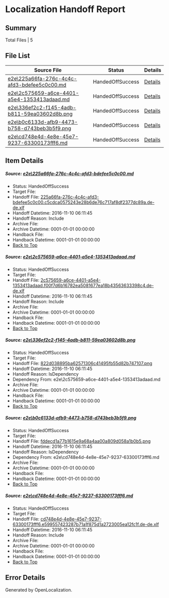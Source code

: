 # <a name='report-top'></a> Localization Handoff Report

## Summary
 Total Files | 5

## File List
 Source File | Status | Details 
 ----------- | ------ | ------- 
 [e2e\225a66fa-276c-4c4c-afd3-bdefee5c0c00.md](https://github.com/OpenLocalizationTestOrg/ol-test0/blob/68b07c6241bb7143b17eb2f69d54caa2a21d0d03/e2e/225a66fa-276c-4c4c-afd3-bdefee5c0c00.md) | HandedOffSuccess | [Details](#96018242413750a3c854d6f49cd55ce93476fec61)
 [e2e\2c575659-a6ce-4401-a5e4-1353413adaad.md](https://github.com/OpenLocalizationTestOrg/ol-test0/blob/68b07c6241bb7143b17eb2f69d54caa2a21d0d03/e2e/2c575659-a6ce-4401-a5e4-1353413adaad.md) | HandedOffSuccess | [Details](#a18ee56e8d739f92f51c72a52309fe149535edec2)
 [e2e\336ef2c2-f145-4adb-b811-59ea03602d8b.png](https://github.com/OpenLocalizationTestOrg/ol-test0/blob/68b07c6241bb7143b17eb2f69d54caa2a21d0d03/e2e/336ef2c2-f145-4adb-b811-59ea03602d8b.png) | HandedOffSuccess | [Details](#822d038895ba62571306c41495fb55d82b7471073)
 [e2e\b0c6133d-afb9-4473-b758-d743beb3b5f9.png](https://github.com/OpenLocalizationTestOrg/ol-test0/blob/68b07c6241bb7143b17eb2f69d54caa2a21d0d03/e2e/b0c6133d-afb9-4473-b758-d743beb3b5f9.png) | HandedOffSuccess | [Details](#fddecd1a77b1615e9a68a4aa00a809d058a1b0b54)
 [e2e\cd748e4d-4e8e-45e7-9237-63300173fff6.md](https://github.com/OpenLocalizationTestOrg/ol-test0/blob/68b07c6241bb7143b17eb2f69d54caa2a21d0d03/e2e/cd748e4d-4e8e-45e7-9237-63300173fff6.md) | HandedOffSuccess | [Details](#24831ce62c0e9b4604bc97120db317d0cdc760d75)

## Item Details
##### <a name='96018242413750a3c854d6f49cd55ce93476fec61'></a> Source: [e2e\225a66fa-276c-4c4c-afd3-bdefee5c0c00.md](https://github.com/OpenLocalizationTestOrg/ol-test0/blob/68b07c6241bb7143b17eb2f69d54caa2a21d0d03/e2e/225a66fa-276c-4c4c-afd3-bdefee5c0c00.md)
* Status: HandedOffSuccess
* Target File: 
* Handoff File: [225a66fa-276c-4c4c-afd3-bdefee5c0c00.c5cdca0575243e28b6de76c717af8df2377dc89a.de-de.xlf](https://github.com/OpenLocalizationTestOrg/ol-test0-handoff/blob/acae73cb98289e4b15a9bfad973801a23f54ed49/ol-handoff/OpenLocalizationTestOrg/ol-test0-dede/yufeih/ht/225a66fa-276c-4c4c-afd3-bdefee5c0c00.c5cdca0575243e28b6de76c717af8df2377dc89a.de-de.xlf)
* Handoff Datetime: 2016-11-10 06:11:45
* Handoff Reason: Include
* Archive File: 
* Archive Datetime: 0001-01-01 00:00:00
* Handback File: 
* Handback Datetime: 0001-01-01 00:00:00
* [Back to Top](#report-top)

##### <a name='a18ee56e8d739f92f51c72a52309fe149535edec2'></a> Source: [e2e\2c575659-a6ce-4401-a5e4-1353413adaad.md](https://github.com/OpenLocalizationTestOrg/ol-test0/blob/68b07c6241bb7143b17eb2f69d54caa2a21d0d03/e2e/2c575659-a6ce-4401-a5e4-1353413adaad.md)
* Status: HandedOffSuccess
* Target File: 
* Handoff File: [2c575659-a6ce-4401-a5e4-1353413adaad.f00f7d6b16782ea5081677ea18b43563633398c4.de-de.xlf](https://github.com/OpenLocalizationTestOrg/ol-test0-handoff/blob/acae73cb98289e4b15a9bfad973801a23f54ed49/ol-handoff/OpenLocalizationTestOrg/ol-test0-dede/yufeih/ht/2c575659-a6ce-4401-a5e4-1353413adaad.f00f7d6b16782ea5081677ea18b43563633398c4.de-de.xlf)
* Handoff Datetime: 2016-11-10 06:11:45
* Handoff Reason: Include
* Archive File: 
* Archive Datetime: 0001-01-01 00:00:00
* Handback File: 
* Handback Datetime: 0001-01-01 00:00:00
* [Back to Top](#report-top)

##### <a name='822d038895ba62571306c41495fb55d82b7471073'></a> Source: [e2e\336ef2c2-f145-4adb-b811-59ea03602d8b.png](https://github.com/OpenLocalizationTestOrg/ol-test0/blob/68b07c6241bb7143b17eb2f69d54caa2a21d0d03/e2e/336ef2c2-f145-4adb-b811-59ea03602d8b.png)
* Status: HandedOffSuccess
* Target File: 
* Handoff File: [822d038895ba62571306c41495fb55d82b747107.png](https://github.com/OpenLocalizationTestOrg/ol-test0-handoff/blob/acae73cb98289e4b15a9bfad973801a23f54ed49/ol-handoff/OpenLocalizationTestOrg/ol-test0-dede/yufeih/ht/822d038895ba62571306c41495fb55d82b747107.png)
* Handoff Datetime: 2016-11-10 06:11:45
* Handoff Reason: IsDependency
* Dependency From: e2e\2c575659-a6ce-4401-a5e4-1353413adaad.md
* Archive File: 
* Archive Datetime: 0001-01-01 00:00:00
* Handback File: 
* Handback Datetime: 0001-01-01 00:00:00
* [Back to Top](#report-top)

##### <a name='fddecd1a77b1615e9a68a4aa00a809d058a1b0b54'></a> Source: [e2e\b0c6133d-afb9-4473-b758-d743beb3b5f9.png](https://github.com/OpenLocalizationTestOrg/ol-test0/blob/68b07c6241bb7143b17eb2f69d54caa2a21d0d03/e2e/b0c6133d-afb9-4473-b758-d743beb3b5f9.png)
* Status: HandedOffSuccess
* Target File: 
* Handoff File: [fddecd1a77b1615e9a68a4aa00a809d058a1b0b5.png](https://github.com/OpenLocalizationTestOrg/ol-test0-handoff/blob/acae73cb98289e4b15a9bfad973801a23f54ed49/ol-handoff/OpenLocalizationTestOrg/ol-test0-dede/yufeih/ht/fddecd1a77b1615e9a68a4aa00a809d058a1b0b5.png)
* Handoff Datetime: 2016-11-10 06:11:45
* Handoff Reason: IsDependency
* Dependency From: e2e\cd748e4d-4e8e-45e7-9237-63300173fff6.md
* Archive File: 
* Archive Datetime: 0001-01-01 00:00:00
* Handback File: 
* Handback Datetime: 0001-01-01 00:00:00
* [Back to Top](#report-top)

##### <a name='24831ce62c0e9b4604bc97120db317d0cdc760d75'></a> Source: [e2e\cd748e4d-4e8e-45e7-9237-63300173fff6.md](https://github.com/OpenLocalizationTestOrg/ol-test0/blob/68b07c6241bb7143b17eb2f69d54caa2a21d0d03/e2e/cd748e4d-4e8e-45e7-9237-63300173fff6.md)
* Status: HandedOffSuccess
* Target File: 
* Handoff File: [cd748e4d-4e8e-45e7-9237-63300173fff6.e599557423287b71a1f875d1a2723005ea12fc1f.de-de.xlf](https://github.com/OpenLocalizationTestOrg/ol-test0-handoff/blob/acae73cb98289e4b15a9bfad973801a23f54ed49/ol-handoff/OpenLocalizationTestOrg/ol-test0-dede/yufeih/ht/cd748e4d-4e8e-45e7-9237-63300173fff6.e599557423287b71a1f875d1a2723005ea12fc1f.de-de.xlf)
* Handoff Datetime: 2016-11-10 06:11:45
* Handoff Reason: Include
* Archive File: 
* Archive Datetime: 0001-01-01 00:00:00
* Handback File: 
* Handback Datetime: 0001-01-01 00:00:00
* [Back to Top](#report-top)


## Error Details

Generated by OpenLocalization.
